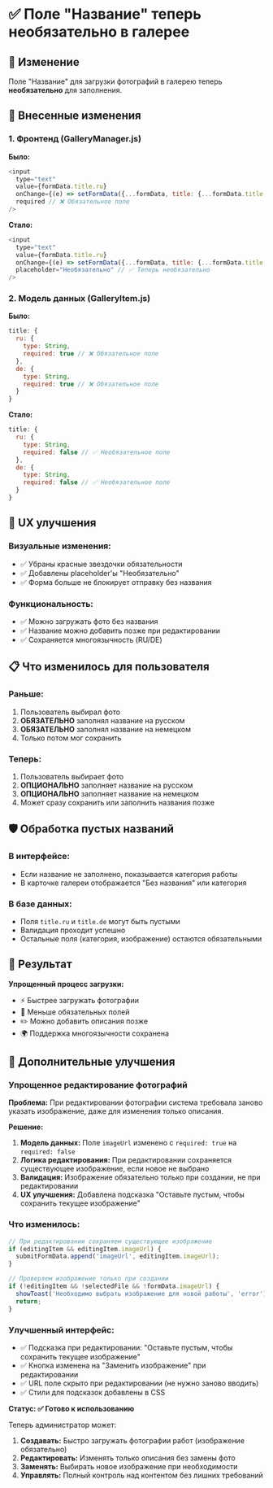 # ✅ Поле "Название" теперь необязательно в галерее

## 🎯 Изменение

Поле "Название" для загрузки фотографий в галерею теперь **необязательно** для заполнения.

## 🔧 Внесенные изменения

### **1. Фронтенд (GalleryManager.js)**

**Было:**
```javascript
<input
  type="text"
  value={formData.title.ru}
  onChange={(e) => setFormData({...formData, title: {...formData.title, ru: e.target.value}})}
  required // ❌ Обязательное поле
/>
```

**Стало:**
```javascript
<input
  type="text"
  value={formData.title.ru}
  onChange={(e) => setFormData({...formData, title: {...formData.title, ru: e.target.value}})}
  placeholder="Необязательно" // ✅ Теперь необязательно
/>
```

### **2. Модель данных (GalleryItem.js)**

**Было:**
```javascript
title: {
  ru: {
    type: String,
    required: true // ❌ Обязательное поле
  },
  de: {
    type: String,
    required: true // ❌ Обязательное поле
  }
}
```

**Стало:**
```javascript
title: {
  ru: {
    type: String,
    required: false // ✅ Необязательное поле
  },
  de: {
    type: String,
    required: false // ✅ Необязательное поле
  }
}
```

## 🎨 UX улучшения

### **Визуальные изменения:**
- ✅ Убраны красные звездочки обязательности
- ✅ Добавлены placeholder'ы "Необязательно"
- ✅ Форма больше не блокирует отправку без названия

### **Функциональность:**
- ✅ Можно загружать фото без названия
- ✅ Название можно добавить позже при редактировании
- ✅ Сохраняется многоязычность (RU/DE)

## 📋 Что изменилось для пользователя

### **Раньше:**
1. Пользователь выбирал фото
2. **ОБЯЗАТЕЛЬНО** заполнял название на русском
3. **ОБЯЗАТЕЛЬНО** заполнял название на немецком
4. Только потом мог сохранить

### **Теперь:**
1. Пользователь выбирает фото
2. **ОПЦИОНАЛЬНО** заполняет название на русском
3. **ОПЦИОНАЛЬНО** заполняет название на немецком  
4. Может сразу сохранить или заполнить названия позже

## 🛡️ Обработка пустых названий

### **В интерфейсе:**
- Если название не заполнено, показывается категория работы
- В карточке галереи отображается "Без названия" или категория

### **В базе данных:**
- Поля `title.ru` и `title.de` могут быть пустыми
- Валидация проходит успешно
- Остальные поля (категория, изображение) остаются обязательными

## 🎉 Результат

**Упрощенный процесс загрузки:**
- ⚡ Быстрее загружать фотографии
- 🎨 Меньше обязательных полей
- ✏️ Можно добавить описания позже
- 🌍 Поддержка многоязычности сохранена

## 🔄 Дополнительные улучшения

### **Упрощенное редактирование фотографий**

**Проблема:** При редактировании фотографии система требовала заново указать изображение, даже для изменения только описания.

**Решение:**

1. **Модель данных:** Поле `imageUrl` изменено с `required: true` на `required: false`
2. **Логика редактирования:** При редактировании сохраняется существующее изображение, если новое не выбрано
3. **Валидация:** Изображение обязательно только при создании, не при редактировании
4. **UX улучшения:** Добавлена подсказка "Оставьте пустым, чтобы сохранить текущее изображение"

### **Что изменилось:**

```javascript
// При редактировании сохраняем существующее изображение
if (editingItem && editingItem.imageUrl) {
  submitFormData.append('imageUrl', editingItem.imageUrl);
}

// Проверяем изображение только при создании
if (!editingItem && !selectedFile && !formData.imageUrl) {
  showToast('Необходимо выбрать изображение для новой работы', 'error');
  return;
}
```

### **Улучшенный интерфейс:**
- ✅ Подсказка при редактировании: "Оставьте пустым, чтобы сохранить текущее изображение"
- ✅ Кнопка изменена на "Заменить изображение" при редактировании
- ✅ URL поле скрыто при редактировании (не нужно заново вводить)
- ✅ Стили для подсказок добавлены в CSS

**Статус: ✅ Готово к использованию**

Теперь администратор может:
1. **Создавать:** Быстро загружать фотографии работ (изображение обязательно)
2. **Редактировать:** Изменять только описания без замены фото
3. **Заменять:** Выбирать новое изображение при необходимости
4. **Управлять:** Полный контроль над контентом без лишних требований 